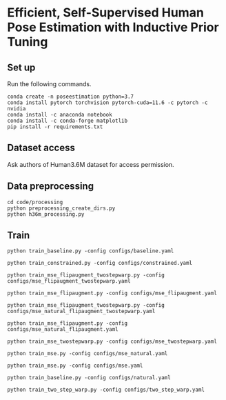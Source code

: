 # Efficient, Self-Supervised Human Pose Estimation with Inductive Prior Tuning

## Set up

Run the following commands.

```
conda create -n poseestimation python=3.7
conda install pytorch torchvision pytorch-cuda=11.6 -c pytorch -c nvidia
conda install -c anaconda notebook
conda install -c conda-forge matplotlib
pip install -r requirements.txt
```

## Dataset access
Ask authors of Human3.6M dataset for access permission.

## Data preprocessing
```
cd code/processing
python preprocessing_create_dirs.py
python h36m_processing.py
```

## Train

`python train_baseline.py -config configs/baseline.yaml`

`python train_constrained.py -config configs/constrained.yaml`

`python train_mse_flipaugment_twostepwarp.py -config configs/mse_flipaugment_twostepwarp.yaml`

`python train_mse_flipaugment.py -config configs/mse_flipaugment.yaml`

`python train_mse_flipaugment_twostepwarp.py -config configs/mse_natural_flipaugment_twostepwarp.yaml`

`python train_mse_flipaugment.py -config configs/mse_natural_flipaugment.yaml`

`python train_mse_twostepwarp.py -config configs/mse_twostepwarp.yaml`

`python train_mse.py -config configs/mse_natural.yaml`

`python train_mse.py -config configs/mse.yaml`

`python train_baseline.py -config configs/natural.yaml`

`python train_two_step_warp.py -config configs/two_step_warp.yaml`